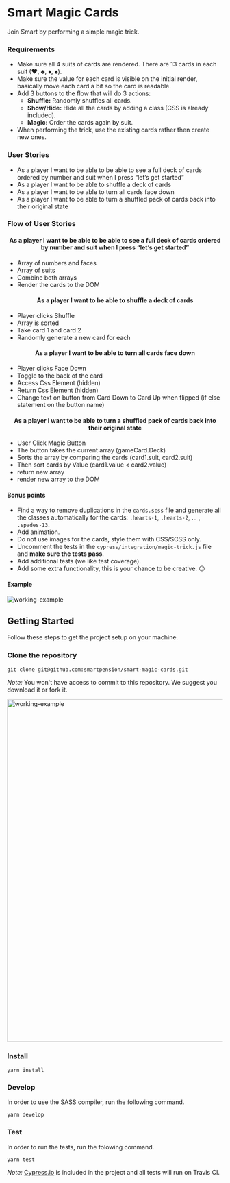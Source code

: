 # Smart Magic Cards
Join Smart by performing a simple magic trick.

### Requirements
- Make sure all 4 suits of cards are rendered. There are 13 cards in each suit (♥,   ♣, ♦, ♠).
- Make sure the value for each card is visible on the initial render, basically move each card a bit so the card is readable.
- Add 3 buttons to the flow that will do 3 actions:
  - **Shuffle:** Randomly shuffles all cards.
  - **Show/Hide:** Hide all the cards by adding a class (CSS is already included).
  - **Magic:** Order the cards again by suit.
- When performing the trick, use the existing cards rather then create new ones.

### User Stories
- As a player I want to be able to be able to see a full deck of cards ordered by number and suit when I press “let’s get started”
- As a player I want to be able to shuffle a deck of cards
- As a player I want to be able to turn all cards face down 
- As a player I want to be able to turn a shuffled pack of cards back into their original state



### Flow of User Stories 

<h4 align="center"> As a player I want to be able to be able to see a full deck of cards ordered by number and suit when I press “let’s get started”  </h4>

  - Array of numbers and faces
  - Array of suits 
  - Combine both arrays
  - Render the cards to the DOM

<h4 align="center">  As a player I want to be able to shuffle a deck of cards </h4>

 - Player clicks Shuffle 
 - Array is sorted 
 - Take card 1 and card 2 
 - Randomly generate a new card for each 


<h4 align="center"> As a player I want to be able to turn all cards face down </h4>

 - Player clicks Face Down
 - Toggle to the back of the card 
 -  Access Css Element (hidden)
 - Return Css Element (hidden)
 - Change text on button from Card Down to Card Up when flipped (if else statement on the button name)

		
<h4 align="center"> As a player I want to be able to turn a shuffled pack of cards back into their original state </h4>

 - User Click Magic Button 
 - The button takes the current array (gameCard.Deck)
 - Sorts the array by comparing the cards (card1.suit, card2.suit)
 - Then sort cards by Value (card1.value < card2.value)
 - return new array 
 - render new array to the DOM 

#### Bonus points
  - Find a way to remove duplications in the `cards.scss` file and generate all the classes automatically for the cards: `.hearts-1`, `.hearts-2`, ... , `.spades-13`.
  - Add animation.
  - Do not use images for the cards, style them with CSS/SCSS only.
  - Uncomment the tests in the `cypress/integration/magic-trick.js` file and **make sure the tests pass**.
  - Add additional tests (we like test coverage).
  - Add some extra functionality, this is your chance to be creative. 😉

#### Example
<img src="assets/working-example.gif" alt="working-example">

## Getting Started
Follow these steps to get the project setup on your machine.

### Clone the repository
```
git clone git@github.com:smartpension/smart-magic-cards.git
```
_Note:_ You won't have access to commit to this repository. We suggest you download it or fork it.

<img src="assets/fork-example.png" alt="working-example" width="800">

### Install
```
yarn install
```

### Develop
In order to use the SASS compiler, run the following command.
```
yarn develop
```

### Test
In order to run the tests, run the folowing command.
```
yarn test
```
_Note:_ [Cypress.io](https://www.cypress.io/) is included in the project and all tests will run on Travis CI.

